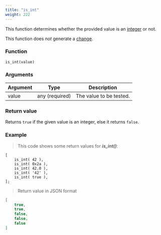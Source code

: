 ```yaml
---
title: "is_int"
weight: 222
---
```


This function determines whether the provided value is an [integer](../../data-types/int) or not.

This function does *not* generate a [change](../../overview/changes).

### Function

`is_int(value)`

### Arguments

Argument | Type | Description
-------- | ---- | -----------
value | any (required) | The value to be tested.

### Return value

Returns `true` if the given value is an integer, else it returns `false`.

### Example

> This code shows some return values for ***is_int()***:

```thingsdb,json_response
[
    is_int( 42 ),
    is_int( 0x2a ),
    is_int( 42.0 ),
    is_int( '42' ),
    is_int( true ),
];
```

> Return value in JSON format

```json
[
    true,
    true,
    false,
    false,
    false
]
```
